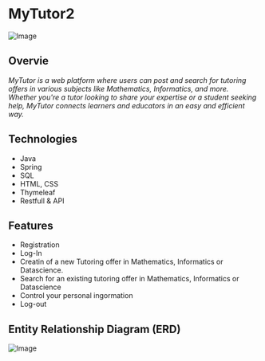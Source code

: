 
# MyTutor2
![Image](https://github.com/user-attachments/assets/96e6aa36-4bfc-45f9-8b6e-95990dd91976)


## Overvie

*MyTutor is a web platform where users can post and search for tutoring offers in various subjects like Mathematics, Informatics, and more.* 
<br>
*Whether you're a tutor looking to share your expertise or a student seeking help, MyTutor connects learners and educators in an easy and efficient way.*

## Technologies
* Java
* Spring
* SQL
* HTML, CSS
* Thymeleaf
* Restfull & API

## Features

* Registration
* Log-In
* Creatin of a new Tutoring offer in Mathematics, Informatics or Datascience.
* Search for an existing tutoring offer in Mathematics, Informatics or Datascience
* Control your personal ingormation
* Log-out

## Entity Relationship Diagram (ERD)
![Image](https://github.com/user-attachments/assets/635ad614-5884-4e3f-8ada-55e9112925a8)

